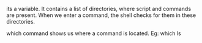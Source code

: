
its a variable. It contains a list of directories, where script and commands are present. When we enter a command, the shell checks for them in these directories. 

which command shows us where a command is located. Eg: which ls

